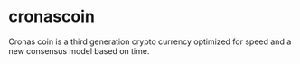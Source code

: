 # cronascoin

Cronas coin is a third generation crypto currency optimized for speed and a new consensus model based on time.
